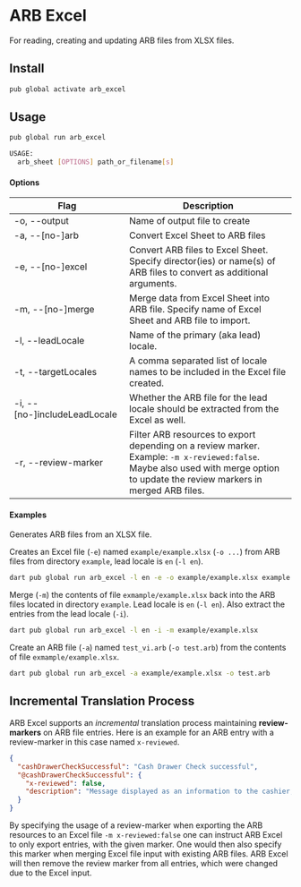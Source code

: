 # ARB Excel

For reading, creating and updating ARB files from XLSX files.

## Install

```bash
pub global activate arb_excel
```

## Usage

```bash
pub global run arb_excel

USAGE:
  arb_sheet [OPTIONS] path_or_filename[s]
```
#### Options

| Flag                         | Description                                                                                                                                                                      |
|------------------------------|----------------------------------------------------------------------------------------------------------------------------------------------------------------------------------|
| -o, --output                 | Name of output file to create                                                                                                                                                    |
| -a, --[no-]arb               | Convert Excel Sheet to ARB files                                                                                                                                                 |
| -e, --[no-]excel             | Convert ARB files to Excel Sheet. Specify director(ies) or name(s) of ARB files to convert as additional arguments.                                                              |
| -m, --[no-]merge             | Merge data from Excel Sheet into ARB file. Specify name of Excel Sheet and ARB file to import.                                                                                   |
| -l, --leadLocale             | Name of the primary (aka lead) locale.                                                                                                                                           |
| -t, --targetLocales          | A comma separated list of locale names to be included in the Excel file created.                                                                                                 |
| -i, --[no-]includeLeadLocale | Whether the ARB file for the lead locale should be extracted from the Excel as well.                                                                                             |
| -r, --review-marker          | Filter ARB resources to export depending on a review marker. Example: `-m x-reviewed:false`. Maybe also used with merge option to update the review markers in merged ARB files. |

#### Examples

Generates ARB files from an XLSX file.

Creates an Excel file (`-e`) named `example/example.xlsx` (`-o ...`) from ARB files from directory `example`,
lead locale is `en` (`-l en`).

```bash
dart pub global run arb_excel -l en -e -o example/example.xlsx example
```

Merge (`-m`) the contents of file `exmample/example.xlsx` back into the ARB files located in directory `example`.
Lead locale is `en` (`-l en`). Also extract the entries from the lead locale (`-i`).

```bash
dart pub global run arb_excel -l en -i -m example/example.xlsx
```

Create an ARB file (`-a`) named `test_vi.arb` (`-o test.arb`) from the contents of file `exmample/example.xlsx`.

```bash
dart pub global run arb_excel -a example/example.xlsx -o test.arb
```
## Incremental Translation Process
ARB Excel supports an *incremental* translation process maintaining **review-markers** on ARB file
entries. Here is an example for an ARB entry with a review-marker in this case named `x-reviewed`.

```json
{
  "cashDrawerCheckSuccessful": "Cash Drawer Check successful",
  "@cashDrawerCheckSuccessful": {
    "x-reviewed": false,
    "description": "Message displayed as an information to the cashier, after a cash drawer check had been performed."
  }
}
```
By specifying the usage of a review-marker when exporting the ARB resources to an Excel file `-m x-reviewed:false` one can instruct ARB Excel to only export entries, with the given marker. One would then also specify this marker when merging Excel file input with existing ARB files. ARB Excel will then remove the review marker from all entries, which were changed due to the Excel input.

